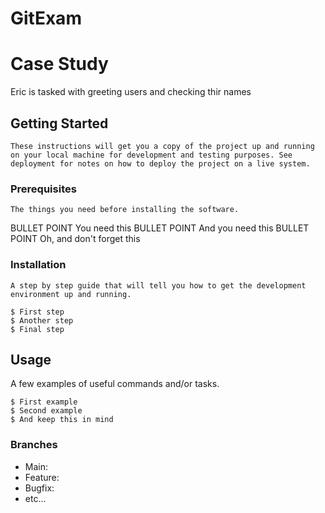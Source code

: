 # GitExam
# Case Study

Eric is tasked with greeting users and checking thir names

## Getting Started

    These instructions will get you a copy of the project up and running on your local machine for development and testing purposes. See deployment for notes on how to deploy the project on a live system.

### Prerequisites

    The things you need before installing the software.

BULLET POINT You need this
BULLET POINT And you need this
BULLET POINT Oh, and don't forget this

### Installation

    A step by step guide that will tell you how to get the development environment up and running.

```
$ First step
$ Another step
$ Final step
```

## Usage

A few examples of useful commands and/or tasks.

```
$ First example
$ Second example
$ And keep this in mind
```
### Branches

* Main:
* Feature:
* Bugfix:
* etc...
